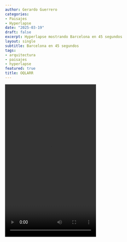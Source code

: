 ```yaml
---
author: Gerardo Guerrero
categories:
- Paisajes
- Hyperlapse
date: "2025-03-19"
draft: false
excerpt: Hyperlapse mostrando Barcelona en 45 segundos
layout: single
subtitle: Barcelona en 45 segundos
tags:
- arquitectura
- paisajes
- hyperlapse
featured: true
title: OQLARR 
---
```


<video controls width="300" height="500">
  <source src="hyperlapse_barna.mp4" type="video/mp4">
</video>